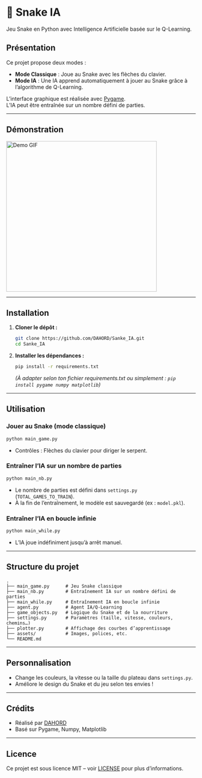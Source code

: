 # 🐍 Snake IA

Jeu Snake en Python avec Intelligence Artificielle basée sur le Q-Learning.

## Présentation

Ce projet propose deux modes :
- **Mode Classique** : Joue au Snake avec les flèches du clavier.
- **Mode IA** : Une IA apprend automatiquement à jouer au Snake grâce à l’algorithme de Q-Learning.

L’interface graphique est réalisée avec [Pygame](https://www.pygame.org/).  
L’IA peut être entraînée sur un nombre défini de parties.

---

## Démonstration

<img src="https://user-images.githubusercontent.com/your_screenshot.gif" alt="Demo GIF" width="400"/>

---

## Installation

1. **Cloner le dépôt :**
   ```bash
   git clone https://github.com/DAHORD/Sanke_IA.git
   cd Sanke_IA
   ```

2. **Installer les dépendances :**
   ```bash
   pip install -r requirements.txt
   ```
   *(À adapter selon ton fichier requirements.txt ou simplement : `pip install pygame numpy matplotlib`)*

---

## Utilisation

### Jouer au Snake (mode classique)

```bash
python main_game.py
```
- Contrôles : Flèches du clavier pour diriger le serpent.

### Entraîner l’IA sur un nombre de parties

```bash
python main_nb.py
```
- Le nombre de parties est défini dans `settings.py` (`TOTAL_GAMES_TO_TRAIN`).
- À la fin de l’entraînement, le modèle est sauvegardé (ex : `model.pkl`).

### Entraîner l’IA en boucle infinie

```bash
python main_while.py
```
- L’IA joue indéfiniment jusqu’à arrêt manuel.

---

## Structure du projet

```
.
├── main_game.py      # Jeu Snake classique
├── main_nb.py        # Entraînement IA sur un nombre défini de parties
├── main_while.py     # Entraînement IA en boucle infinie
├── agent.py          # Agent IA/Q-Learning
├── game_objects.py   # Logique du Snake et de la nourriture
├── settings.py       # Paramètres (taille, vitesse, couleurs, chemins…)
├── plotter.py        # Affichage des courbes d’apprentissage
├── assets/           # Images, polices, etc.
└── README.md
```

---

## Personnalisation

- Change les couleurs, la vitesse ou la taille du plateau dans `settings.py`.
- Améliore le design du Snake et du jeu selon tes envies !

---

## Crédits

- Réalisé par [DAHORD](https://github.com/DAHORD)
- Basé sur Pygame, Numpy, Matplotlib

---

## Licence

Ce projet est sous licence MIT – voir [LICENSE](LICENSE) pour plus d’informations.